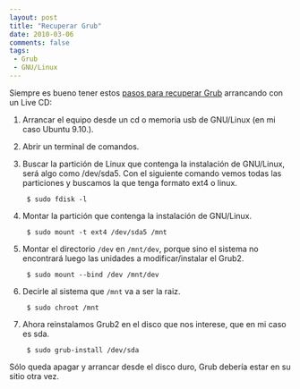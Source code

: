 ```yaml
---
layout: post
title: "Recuperar Grub"
date: 2010-03-06
comments: false
tags:
 - Grub
 - GNU/Linux
---
```


Siempre es bueno tener estos [pasos para recuperar Grub](http://www.ubuntu-es.org/?q=node/121309) arrancando con un Live CD:

1. Arrancar el equipo desde un cd o memoria usb de GNU/Linux (en mi caso Ubuntu 9.10.).
2. Abrir un terminal de comandos.
3. Buscar la partición de Linux que contenga la instalación de GNU/Linux, será algo como /dev/sda5. Con el siguiente comando vemos todas las particiones y buscamos la que tenga formato ext4 o linux.

		$ sudo fdisk -l

4. Montar la partición que contenga la instalación de GNU/Linux.

		$ sudo mount -t ext4 /dev/sda5 /mnt

5. Montar el directorio `/dev` en `/mnt/dev`, porque sino el sistema no encontrará luego las unidades a modificar/instalar el Grub2.

		$ sudo mount --bind /dev /mnt/dev

6. Decirle al sistema que `/mnt` va a ser la raiz.

		$ sudo chroot /mnt

7. Ahora reinstalamos Grub2 en el disco que nos interese, que en mi caso es sda.

		$ sudo grub-install /dev/sda

Sólo queda apagar y arrancar desde el disco duro, Grub debería estar en su sitio otra vez.